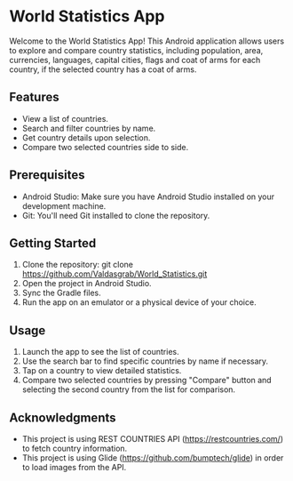 # World Statistics App

Welcome to the World Statistics App! This Android application allows users to explore and compare country statistics, 
including population, area, currencies, languages, capital cities, flags and coat of arms for each country, 
if the selected country has a coat of arms.


## Features

- View a list of countries.
- Search and filter countries by name.
- Get country details upon selection.
- Compare two selected countries side to side.


## Prerequisites

- Android Studio: Make sure you have Android Studio installed on your development machine.
- Git: You'll need Git installed to clone the repository.


## Getting Started

1. Clone the repository:
git clone https://github.com/Valdasgrab/World_Statistics.git
2. Open the project in Android Studio.
3. Sync the Gradle files.
4. Run the app on an emulator or a physical device of your choice.


## Usage

1. Launch the app to see the list of countries.
2. Use the search bar to find specific countries by name if necessary.
3. Tap on a country to view detailed statistics.
4. Compare two selected countries by pressing "Compare" button and selecting the second country from the list for comparison.


## Acknowledgments

- This project is using REST COUNTRIES API (https://restcountries.com/) to fetch country information.
- This project is using Glide (https://github.com/bumptech/glide) in order to load images from the API.
